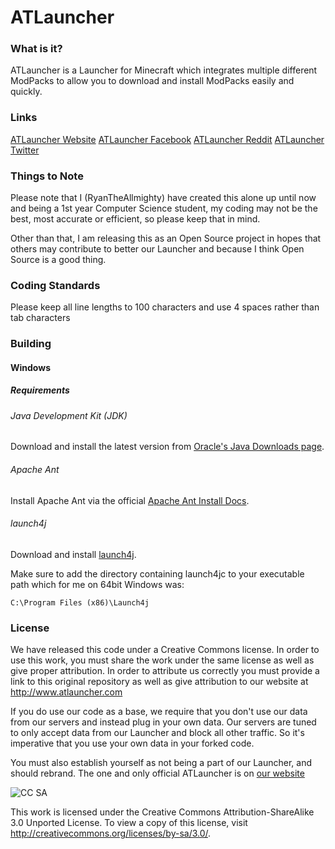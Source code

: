 ATLauncher
====================================

### What is it?

ATLauncher is a Launcher for Minecraft which integrates multiple different ModPacks to allow you to download and install ModPacks easily and quickly.


### Links
[ATLauncher Website](http://www.atlauncher.com)
[ATLauncher Facebook](http://www.facebook.com/ATLauncher)
[ATLauncher Reddit](http://www.reddit.com/r/ATLauncher)
[ATLauncher Twitter](http://twitter.com/ATLauncher)


### Things to Note

Please note that I (RyanTheAllmighty) have created this alone up until now and being a 1st year Computer Science student, my coding may not be the best, most accurate or efficient, so please keep that in mind.

Other than that, I am releasing this as an Open Source project in hopes that others may contribute to better our Launcher and because I think Open Source is a good thing.

### Coding Standards

Please keep all line lengths to 100 characters and use 4 spaces rather than tab characters

### Building

#### Windows

##### Requirements

###### Java Development Kit (JDK)

Download and install the latest version from [Oracle's Java Downloads page](http://www.oracle.com/technetwork/java/javase/downloads/jdk7-downloads-1880260.html).

###### Apache Ant

Install Apache Ant via the official [Apache Ant Install Docs](http://ant.apache.org/manual/install.html).

###### launch4j

Download and install [launch4j](http://sourceforge.net/projects/launch4j/files/launch4j-3/3.1.0-beta2/).

Make sure to add the directory containing launch4jc to your executable path which for me on 64bit Windows was:

```
C:\Program Files (x86)\Launch4j
```


### License

We have released this code under a Creative Commons license. In order to use this work, you must share the work under the same license as well as give proper attribution. In order to attribute us correctly you must provide a link to this original repository as well as give attribution to our website at http://www.atlauncher.com

If you do use our code as a base, we require that you don't use our data from our servers and instead plug in your own data. Our servers are tuned to only accept data from our Launcher and block all other traffic. So it's imperative that you use your own data in your forked code.

You must also establish yourself as not being a part of our Launcher, and should rebrand. The one and only official ATLauncher is on [our website](http://www.atlauncher.com)

![CC SA](http://i.creativecommons.org/l/by-sa/3.0/88x31.png)

This work is licensed under the Creative Commons Attribution-ShareAlike 3.0 Unported License. To view a copy of this license, visit http://creativecommons.org/licenses/by-sa/3.0/.
